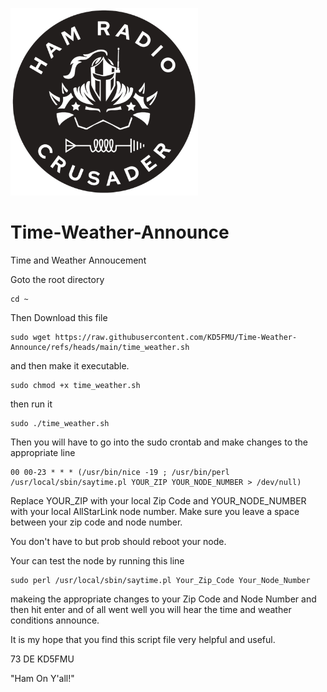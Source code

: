 ![HRC Logo](https://github.com/KD5FMU/Time-Weather-Announce/blob/main/HRC%20Circle%20Transparent3.png)

# Time-Weather-Announce
Time and Weather Annoucement

Goto the root directory
```
cd ~
```

Then Download this file
```
sudo wget https://raw.githubusercontent.com/KD5FMU/Time-Weather-Announce/refs/heads/main/time_weather.sh
```
and then make it executable.

```
sudo chmod +x time_weather.sh
```

then run it
```
sudo ./time_weather.sh
```

Then you will have to go into the sudo crontab and make changes to the appropriate line

```
00 00-23 * * * (/usr/bin/nice -19 ; /usr/bin/perl /usr/local/sbin/saytime.pl YOUR_ZIP YOUR_NODE_NUMBER > /dev/null)
```
Replace YOUR_ZIP with your local Zip Code and YOUR_NODE_NUMBER with your local AllStarLink node number.
Make sure you leave a space between your zip code and node number.

You don't have to but prob should reboot your node.

Your can test the node by running this line 

```
sudo perl /usr/local/sbin/saytime.pl Your_Zip_Code Your_Node_Number
```

makeing the appropriate changes to your Zip Code and Node Number and then hit enter and of all went well you will hear the time and weather conditions announce.

It is my hope that you find this script file very helpful and useful. 

73 DE KD5FMU

"Ham On Y'all!"


